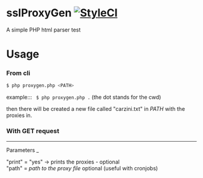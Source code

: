 # sslProxyGen [![StyleCI](https://github.styleci.io/repos/142882557/shield?branch=master)](https://github.styleci.io/repos/142882557)
A simple PHP html parser test

# Usage
### From cli

```bash
$ php proxygen.php <PATH>
```

example::: ``` $ php proxygen.php .```   (the dot stands for the cwd)

then there will be created a new file called "carzini.txt" in *PATH* with the proxies in.

### With GET request
-----------
Parameters _

"print" = "yes" -> prints the proxies - optional  
"path" = *path to the proxy file* optional (useful with cronjobs)

